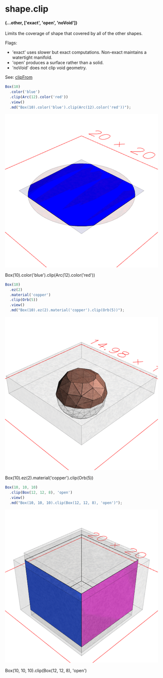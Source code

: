 # shape.clip
#### (...other, ['exact', 'open', 'noVoid'])

Limits the coverage of shape that covered by all of the other shapes.

Flags:
* 'exact' uses slower but exact computations. Non-exact maintains a watertight manifold.
* 'open' produces a surface rather than a solid.
* 'noVoid' does not clip void geometry.

See: [clipFrom](#https://raw.githubusercontent.com/jsxcad/JSxCAD/master/nb/api/clipFrom.nb)

```JavaScript
Box(10)
  .color('blue')
  .clip(Arc(12).color('red'))
  .view()
  .md("Box(10).color('blue').clip(Arc(12).color('red'))");
```

![Image](clip.md.0.png)

Box(10).color('blue').clip(Arc(12).color('red'))

```JavaScript
Box(10)
  .ez(2)
  .material('copper')
  .clip(Orb(5))
  .view()
  .md("Box(10).ez(2).material('copper').clip(Orb(5))");
```

![Image](clip.md.1.png)

Box(10).ez(2).material('copper').clip(Orb(5))

```JavaScript
Box(10, 10, 10)
  .clip(Box(12, 12, 8), 'open')
  .view()
  .md("Box(10, 10, 10).clip(Box(12, 12, 8), 'open')");
```

![Image](clip.md.2.png)

Box(10, 10, 10).clip(Box(12, 12, 8), 'open')
